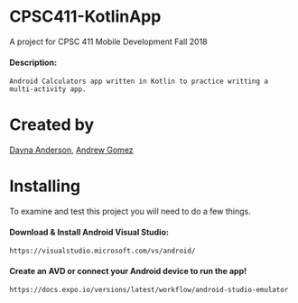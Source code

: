 # CPSC411-KotlinApp
A project for CPSC 411 Mobile Development Fall 2018
#### Description:
```
Android Calculators app written in Kotlin to practice writting a multi-activity app.
```
# Created by
[Dayna Anderson](https://github.com/Dayna-A), 
[Andrew Gomez](https://github.com/andrewtgomez96)

# Installing
To examine and test this project you will need to do a few things.

#### Download & Install Android Visual Studio:
```
https://visualstudio.microsoft.com/vs/android/
```
#### Create an AVD or connect your Android device to run the app!
```
https://docs.expo.io/versions/latest/workflow/android-studio-emulator
```

